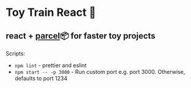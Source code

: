 # Toy Train React 🚂
## react + [parcel](https://github.com/parcel-bundler/parcel)📦 for faster toy projects

Scripts:
  - `npm lint` - prettier and eslint
  - `npm start -- -p 3000` - Run custom port e.g. port 3000.  Otherwise, defaults to port 1234
  
